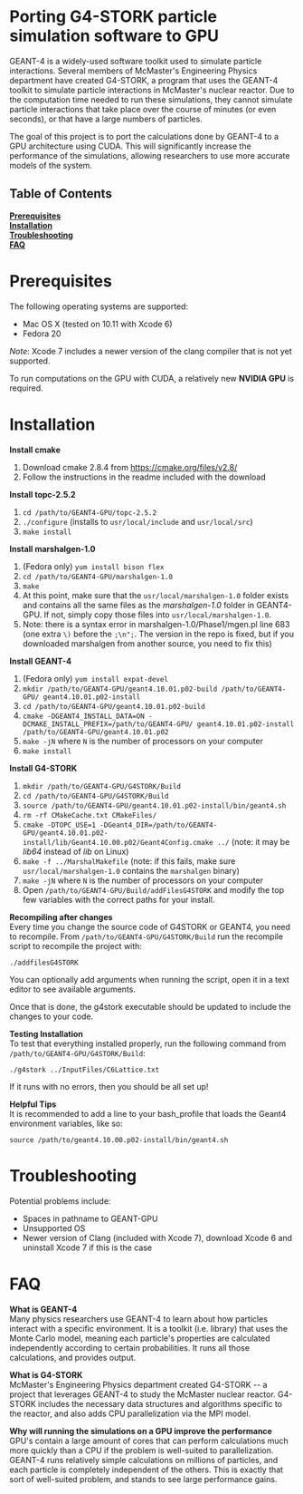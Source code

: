 Porting G4-STORK particle simulation software to GPU
==========

GEANT-4 is a widely-used software toolkit used to simulate particle
interactions. Several members of McMaster's Engineering Physics department 
have created G4-STORK, a program that uses the GEANT-4 toolkit to simulate 
particle interactions in McMaster's nuclear reactor. Due to the computation 
time needed to run these simulations, they cannot simulate particle 
interactions that take place over the course of minutes (or even seconds), or 
that have a large numbers of particles.

The goal of this project is to port the calculations done by GEANT-4 to a GPU 
architecture using CUDA. This will significantly increase the performance of 
the simulations, allowing researchers to use more accurate models of the 
system.

## Table of Contents
**[Prerequisites](#prerequisites)**<br>
**[Installation](#installation)**<br>
**[Troubleshooting](#troubleshooting)**<br>
**[FAQ](#FAQ)**<br>

Prerequisites
==========
The following operating systems are supported:
- Mac OS X (tested on 10.11 with Xcode 6)
- Fedora 20

*Note*: Xcode 7 includes a newer version of the clang compiler that is not yet 
supported.

To run computations on the GPU with CUDA, a relatively new **NVIDIA GPU** is 
required.

Installation
==========
**Install cmake**<br>
1. Download cmake 2.8.4 from https://cmake.org/files/v2.8/<br>
2. Follow the instructions in the readme included with the download

**Install topc-2.5.2**<br>
1. `cd /path/to/GEANT4-GPU/topc-2.5.2`<br>
2. `./configure` (installs to `usr/local/include` and `usr/local/src`)<br>
3. `make install`

**Install marshalgen-1.0**<br>
1. (Fedora only) `yum install bison flex`<br>
2. `cd /path/to/GEANT4-GPU/marshalgen-1.0`<br>
3. `make`<br>
4. At this point, make sure that the `usr/local/marshalgen-1.0` folder exists
and contains all the same files as the *marshalgen-1.0* folder in GEANT4-GPU. If
not, simply copy those files into `usr/local/marshalgen-1.0`.<br>
5. Note: there is a syntax error in marshalgen-1.0/Phase1/mgen.pl line 683 (one
extra `\)` before the `;\n";`. The version in the repo is fixed, but if you 
downloaded marshalgen from another source, you need to fix this)

**Install GEANT-4**<br>
1. (Fedora only) `yum install expat-devel`<br>
2. `mkdir /path/to/GEANT4-GPU/geant4.10.01.p02-build /path/to/GEANT4-GPU/
geant4.10.01.p02-install`<br>
3. `cd /path/to/GEANT4-GPU/geant4.10.01.p02-build`<br>
4. `cmake -DGEANT4_INSTALL_DATA=ON -DCMAKE_INSTALL_PREFIX=/path/to/GEANT4-GPU/
geant4.10.01.p02-install /path/to/GEANT4-GPU/geant4.10.01.p02`<br>
5. `make -jN` where `N` is the number of processors on your computer<br>
6. `make install`

**Install G4-STORK**<br>
1. `mkdir /path/to/GEANT4-GPU/G4STORK/Build`<br>
2. `cd /path/to/GEANT4-GPU/G4STORK/Build`<br>
3. `source /path/to/GEANT4-GPU/geant4.10.01.p02-install/bin/geant4.sh`<br>
4. `rm -rf CMakeCache.txt CMakeFiles/`<br>
5. `cmake -DTOPC_USE=1 -DGeant4_DIR=/path/to/GEANT4-GPU/geant4.10.01.p02-
install/lib/Geant4.10.00.p02/Geant4Config.cmake ../` (note: it may be *lib64*
 instead of *lib* on Linux)<br>
6. `make -f ../MarshalMakefile` (note: if this fails, make sure
`usr/local/marshalgen-1.0` contains the `marshalgen` binary)<br>
7. `make -jN` where `N` is the number of processors on your computer
8. Open `/path/to/GEANT4-GPU/Build/addFilesG4STORK` and modify the top few 
variables with the correct paths for your install.

**Recompiling after changes**<br>
Every time you change the source code of G4STORK or GEANT4, you need to 
recompile. From `/path/to/GEANT4-GPU/G4STORK/Build` run the recompile script to
recompile the project with:
```
./addfilesG4STORK
```
You can optionally add arguments when running the script, open it in a text 
editor to see available arguments.

Once that is done, the g4stork executable should be updated to include the 
changes to your code.

**Testing Installation**<br>
To test that everything installed properly, run the following command from 
`/path/to/GEANT4-GPU/G4STORK/Build`: 
```
./g4stork ../InputFiles/C6Lattice.txt
```
If it runs with no errors, then you should be all set up!

**Helpful Tips**<br>
It is recommended to add a line to your bash_profile that loads the Geant4
environment variables, like so:
```
source /path/to/geant4.10.00.p02-install/bin/geant4.sh
```

Troubleshooting
==========
Potential problems include:
- Spaces in pathname to GEANT-GPU
- Unsupported OS
- Newer version of Clang (included with Xcode 7), download Xcode 6 and uninstall
 Xcode 7 if this is the case

FAQ
==========
**What is GEANT-4**<br>
Many physics researchers use GEANT-4 to learn about how particles interact 
with a specific environment. It is a toolkit (i.e. library) that uses the 
Monte Carlo model, meaning each particle's properties are calculated 
independently according to certain probabilities. It runs all those 
calculations, and provides output.

**What is G4-STORK**<br>
McMaster's Engineering Physics department created G4-STORK -- a project that 
leverages GEANT-4 to study the McMaster nuclear reactor. G4-STORK includes the 
necessary data structures and algorithms specific to the reactor, and also 
adds CPU parallelization via the MPI model.

**Why will running the simulations on a GPU improve the performance**<br>
GPU's contain a large amount of cores that can perform calculations much more 
quickly than a CPU if the problem is well-suited to parallelization. GEANT-4 
runs relatively simple calculations on millions of particles, and each 
particle is completely independent of the others. This is exactly that sort of 
well-suited problem, and stands to see large performance gains.
